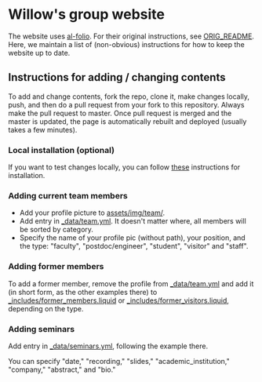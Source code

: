 # Willow's group website

The website uses [al-folio](https://alshedivat.github.io/al-folio/). For their original instructions, see [ORIG_README](ORIG_README.md). Here, we maintain a list of (non-obvious) instructions for how to keep the website up to date.

## Instructions for adding / changing contents

To add and change contents, fork the repo, clone it, make changes locally, push, and then do a pull request from your fork to this repository. Always make the pull request to master. Once pull request is merged and the master is updated, the page is automatically rebuilt and deployed (usually takes a few minutes).

### Local installation (optional)

If you want to test changes locally, you can follow [these](https://docs.github.com/en/pages/setting-up-a-github-pages-site-with-jekyll/testing-your-github-pages-site-locally-with-jekyll) instructions for installation.

### Adding current team members

- Add your profile picture to [assets/img/team/](assets/img/team/).
- Add entry in [_data/team.yml](_data/team.yml). It doesn't matter where, all members will be sorted by category.
- Specify the name of your profile pic (without path), your position, and the type: "faculty", "postdoc/engineer", "student", "visitor" and "staff".

### Adding former members

To add a former member, remove the profile from [_data/team.yml](_data/team.yml) and add it (in short form, as the other examples there) to [_includes/former_members.liquid](_includes/former_members.liquid) or [_includes/former_visitors.liquid](_includes/former_visitors.liquid), depending on the type.

### Adding seminars

Add entry in [_data/seminars.yml](_data/seminars.yml), following the example there.

You can specify "date," "recording," "slides," "academic_institution," "company," "abstract," and "bio."
